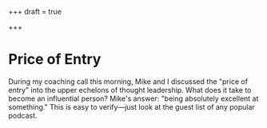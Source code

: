 +++
draft = true

+++
# Price of Entry

During my coaching call this morning, Mike and I discussed the "price of entry" into the upper echelons of thought leadership. What does it take to become an influential person? Mike's answer: "being absolutely excellent at something." This is easy to verify—just look at the guest list of any popular podcast.